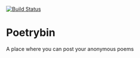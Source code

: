 [![Build Status](https://travis-ci.org/ntlk/poetrybin.svg?branch=master)](https://travis-ci.org/ntlk/poetrybin)

# Poetrybin

A place where you can post your anonymous poems
